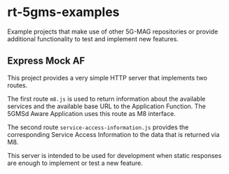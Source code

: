 # rt-5gms-examples

Example projects that make use of other 5G-MAG repositories or provide additional functionality to test and implement
new features.

## Express Mock AF

This project provides a very simple HTTP server that implements two routes.

The first route `m8.js` is used to return
information about the available services and the available base URL to the Application Function. The 5GMSd Aware
Application uses this route as M8 interface.

The second route `service-access-information.js` provides the corresponding Service Access Information to the data that
is returned via M8.

This server is intended to be used for development when static responses are enough to implement or test a new feature.